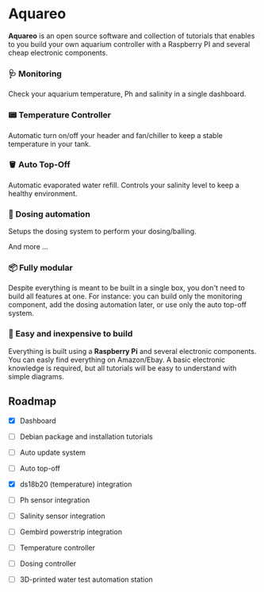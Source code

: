 # Aquareo

**Aquareo** is an open source software and collection of tutorials that enables to you build your own aquarium controller with a Raspberry PI and several cheap electronic components.


### 🩺 Monitoring
Check your aquarium temperature, Ph and salinity in a single dashboard.

### 📟 Temperature Controller
Automatic turn on/off your header and fan/chiller to keep a stable temperature in your tank.

### 🪣 Auto Top-Off
Automatic evaporated water refill. Controls your salinity level to keep a healthy environment.

### 🧪 Dosing automation
Setups the dosing system to perform your dosing/balling.

And more ...

### 📦 Fully modular
Despite everything is meant to be built in a single box, you don't need to build all features at one. For instance: you can build only the monitoring component, add the dosing automation later, or use only the auto top-off system.

### 💸 Easy and inexpensive to build
Everything is built using a **Raspberry Pi** and several electronic components. You can easly find everything on Amazon/Ebay. A basic electronic knowledge is required, but all tutorials will be easy to understand with simple diagrams.

## Roadmap

- [x] Dashboard
- [ ] Debian package and installation tutorials
- [ ] Auto update system
- [ ] Auto top-off
- [x] ds18b20 (temperature) integration
- [ ] Ph sensor integration
- [ ] Salinity sensor integration
- [ ] Gembird powerstrip integration
- [ ] Temperature controller
- [ ] Dosing controller
- [ ] 3D-printed water test automation station

